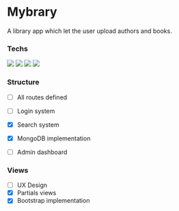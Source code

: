 # Mybrary 
A library app which let the user upload authors and books.

### Techs
![](https://img.shields.io/badge/Express-informational?style=flat&logo=Express&logoColor=black&color=white)
![](https://img.shields.io/badge/MongoDB-informational?style=flat&logo=mongodb&logoColor=white&color=green)
![](https://img.shields.io/badge/Bootstrap-informational?style=flat&logo=bootstrap&logoColor=white&color=purple)
![](https://img.shields.io/badge/Nodejs-informational?style=flat&logo=node.js&logoColor=white&color=green)

### Structure
- [ ] All routes defined
- [ ] Login system
- [x] Search system
- [x] MongoDB implementation
- [ ] Admin dashboard 


### Views
- [ ] UX Design
- [x] Partials views
- [x] Bootstrap implementation
